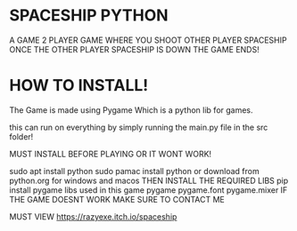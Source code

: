 # SPACESHIP PYTHON
 A GAME 2 PLAYER GAME WHERE YOU SHOOT OTHER PLAYER SPACESHIP ONCE THE OTHER PLAYER SPACESHIP IS DOWN THE GAME ENDS!
# HOW TO INSTALL!

The Game is made using Pygame Which is a python lib for games.

this can run on everything by simply running the main.py file in the src folder!

MUST INSTALL BEFORE PLAYING OR IT WONT WORK!

sudo apt install python 
sudo pamac install python
or download from python.org for windows and macos
THEN INSTALL THE REQUIRED LIBS
​pip install pygame
​libs used in this game
​pygame
​pygame.font
​pygame.mixer
​
​IF THE GAME DOESNT WORK MAKE SURE TO CONTACT ME

MUST VIEW https://razyexe.itch.io/spaceship